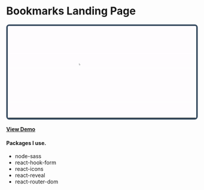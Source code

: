 # Bookmarks Landing Page

<img src="./screen.gif" style="border:4px solid #34495e; border-radius:8px;">

**<a href="https://bookmarks-react.netlify.app/">View Demo</a>**

#### Packages I use.
- node-sass
- react-hook-form
- react-icons
- react-reveal
- react-router-dom
